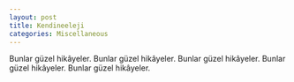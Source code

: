 ```yaml
---
layout: post
title: Kendineeleji
categories: Miscellaneous
---
```


Bunlar güzel hikâyeler. Bunlar güzel hikâyeler. Bunlar güzel hikâyeler. Bunlar güzel hikâyeler. Bunlar güzel hikâyeler.
